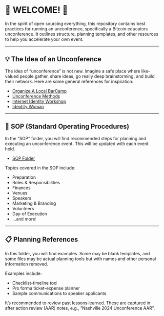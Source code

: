 # 🎉 WELCOME! 🎉

In the spirit of open sourcing everything, this repository contains best practices for running an unconference, specifically a Bitcoin educators unconference. It outlines structure, planning templates, and other resources to help you accelerate your own event.

---

## 💡 The Idea of an Unconference
The idea of “unconference” is not new. Imagine a safe place where like-valued people gather, share ideas, go really deep brainstorming, and build their network. Here are some general references for inspiration:

- [Organize A Local BarCamp](http://barcamp.org/w/page/404135/OrganizeALocalBarCamp)
- [Unconference Methods](https://unconference.net/methods-2/)
- [Internet Identity Workshop](https://internetidentityworkshop.com/)
- [Identity Woman](https://identitywoman.net/)

---

## 📝 SOP (Standard Operating Procedures)
In the “SOP” folder, you will find recommended steps for planning and executing an unconference event. This will be updated with each event held.

- [SOP Folder](https://github.com/MyFirstBitcoin/Open-Source-Everything/tree/2935befd19d29fb6e224440073f94b8ea9fa0d10/Communications/Events/Unconference/SOP)

Topics covered in the SOP include:
- Preparation
- Roles & Responsibilities
- Finances
- Venues
- Speakers
- Marketing & Branding
- Volunteers
- Day-of Execution
- ...and more!

---

## 📋 Planning References
In this folder, you will find examples. Some may be blank templates, and some files may be actual planning tools but with names and other personal information removed.

Examples include:
- Checklist-timeline tool
- Pro forma ticket-expense planner
- Sample communications to speaker applicants

It’s recommended to review past lessons learned. These are captured in after action review (AAR) notes, e.g., “Nashville 2024 Unconference AAR”.
